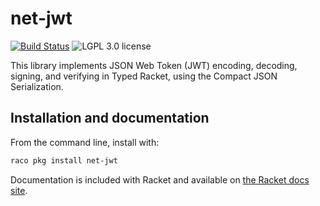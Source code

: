 # net-jwt

[![Build Status](https://travis-ci.org/RenaissanceBug/net-jwt.png?branch=travis-support)](https://travis-ci.org/RenaissanceBug/racket-jwt) 
![LGPL 3.0 license](https://img.shields.io/badge/License-LGPL3.0-blue.svg)

This library implements JSON Web Token (JWT) encoding, decoding, signing,
and verifying in Typed Racket, using the Compact JSON Serialization.

## Installation and documentation

From the command line, install with:

```bash
raco pkg install net-jwt
```

Documentation is included with Racket and available on [the Racket docs site](http://docs.racket-lang.org/jwt/index.html).
